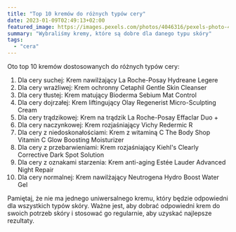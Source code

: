 ```yaml
---
title: "Top 10 kremów do różnych typów cery"
date: 2023-01-09T02:49:13+02:00
featured_image: https://images.pexels.com/photos/4046316/pexels-photo-4046316.jpeg?auto=compress&cs=tinysrgb&w=600
summary: "Wybraliśmy kremy, które są dobre dla danego typu skóry"
tags:
  - "cera"
---
```


Oto top 10 kremów dostosowanych do różnych typów cery:

1. Dla cery suchej: Krem nawilżający La Roche-Posay Hydreane Legere
2. Dla cery wrażliwej: Krem ochronny Cetaphil Gentle Skin Cleanser
3. Dla cery tłustej: Krem matujący Bioderma Sebium Mat Control
4. Dla cery dojrzałej: Krem liftingujący Olay Regenerist Micro-Sculpting Cream
5. Dla cery trądzikowej: Krem na trądzik La Roche-Posay Effaclar Duo + 
6. Dla cery naczynkowej: Krem rozjaśniający Vichy Redermic R
7. Dla cery z niedoskonałościami: Krem z witaminą C The Body Shop Vitamin C Glow Boosting Moisturizer
8. Dla cery z przebarwieniami: Krem rozjaśniający Kiehl's Clearly Corrective Dark Spot Solution
9. Dla cery z oznakami starzenia: Krem anti-aging Estée Lauder Advanced Night Repair
10. Dla cery normalnej: Krem nawilżający Neutrogena Hydro Boost Water Gel

Pamiętaj, że nie ma jednego uniwersalnego kremu, który będzie odpowiedni dla wszystkich typów skóry. Ważne jest, aby dobrać odpowiedni krem do swoich potrzeb skóry i stosować go regularnie, aby uzyskać najlepsze rezultaty.